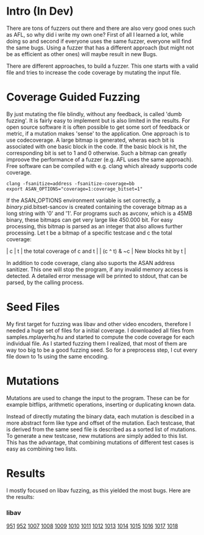 # Intro (In Dev)
There are tons of fuzzers out there and there are also very good ones such as AFL, so why did i write my own one?
First of all I learned a lot, while doing so and second if everyone uses the same fuzzer, everyone will find the same bugs.
Using a fuzzer that has a different approach (but might not be as efficient as other ones) will maybe result in new Bugs.

There are different approaches, to build a fuzzer.
This one starts with a valid file and tries to increase the code coverage by mutating the input file.

# Coverage Guided Fuzzing
By just mutating the file blindly, without any feedback, is called 'dumb fuzzing'.
It is fairly easy to implement but is also limited in the results.
For open source software it is often possible to get some sort of feedback or metric, if a mutation makes 'sense' to the application.
One approach is to use codecoverage.
A large bitmap is generated, wheras each bit is associated with one basic block in the code.
If the basic block is hit, the corresponding bit is set to 1 and 0 otherwise.
Such a bitmap can greatly improove the performance of a fuzzer (e.g. AFL uses the same approach).
Free software can be compiled with e.g. clang which already supports code coverage.

```{r, engine='bash'}
clang -fsanitize=address -fsanitize-coverage=bb
export ASAN_OPTIONS="coverage=1:coverage_bitset=1"
```

If the ASAN_OPTIONS environment variable is set correctly, a $binary.$pid.bitset-sancov is created containing the coverage bitmap as a long string with '0' and '1'.
For programs such as avconv, which is a 45MB binary, these bitmaps can get very large like 450.000 bit.
For easy processing, this bitmap is parsed as an integer that also allows further processing.
Let t be a bitmap of a specific testcase and c the total coverage:

| c &#124; t   | the total coverage of c and t |
| (c ^ t) & ~c | New blocks hit by t |

In addition to code coverage, clang also suports the ASAN address sanitizer.
This one will stop the program, if any invalid memory access is detected.
A detailed error message will be printed to stdout, that can be parsed, by the calling process.


# Seed Files
My first target for fuzzing was libav and other video encoders, therefore I needed a huge set of files for a initial coverage.
I downloaded all files from samples.mplayerhq.hu and started to compute the code coverage for each individual file.
As I started fuzzing them I realized, that most of them are way too big to be a good fuzzing seed.
So for a preprocess step, I cut every file down to 1s using the same encoding.

# Mutations
Mutations are used to change the input to the program.
These can be for example bitflips, arithmetic operations, inserting or duplicating known data.

Instead of directly mutating the binary data, each mutation is descibed in a more abstract form like type and offset of the mutation.
Each testcase, that is derived from the same seed file is described as a sorted list of mutations.
To generate a new testcase, new mutations are simply added to this list.
This has the advantage, that combining mutations of different test cases is easy as combining two lists.

# Results
I mostly focused on libav fuzzing, as this yielded the most bugs.
Here are the results:

### libav
[951](https://bugzilla.libav.org/show_bug.cgi?id=951)
[952](https://bugzilla.libav.org/show_bug.cgi?id=952)
[1007](https://bugzilla.libav.org/show_bug.cgi?id=1007)
[1008](https://bugzilla.libav.org/show_bug.cgi?id=1008)
[1009](https://bugzilla.libav.org/show_bug.cgi?id=1009)
[1010](https://bugzilla.libav.org/show_bug.cgi?id=1010)
[1011](https://bugzilla.libav.org/show_bug.cgi?id=1011)
[1012](https://bugzilla.libav.org/show_bug.cgi?id=1012)
[1013](https://bugzilla.libav.org/show_bug.cgi?id=1013)
[1014](https://bugzilla.libav.org/show_bug.cgi?id=1014)
[1015](https://bugzilla.libav.org/show_bug.cgi?id=1015)
[1016](https://bugzilla.libav.org/show_bug.cgi?id=1016)
[1017](https://bugzilla.libav.org/show_bug.cgi?id=1017)
[1018](https://bugzilla.libav.org/show_bug.cgi?id=1018)

